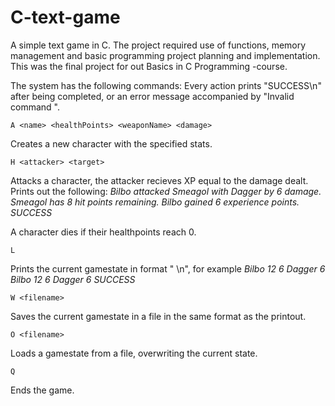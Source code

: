 # C-text-game

A simple text game in C. The project required use of functions, memory management and basic programming project planning and implementation. This was the final project for out Basics in C Programming -course.

The system has the following commands:
Every action prints "SUCCESS\n" after being completed, or an error message accompanied by "Invalid command <command>".

```
A <name> <healthPoints> <weaponName> <damage>
```
Creates a new character with the specified stats.

```
H <attacker> <target>
```
Attacks a character, the attacker recieves XP equal to the damage dealt. Prints out the following:
_Bilbo attacked Smeagol with Dagger by 6 damage.
Smeagol has 8 hit points remaining.
Bilbo gained 6 experience points.
SUCCESS_

A character dies if their healthpoints reach 0.

```
L
```
Prints the current gamestate in format "<name> <hit-points> <experience> <weapon-name> <weapon-damage>\n", for example
_Bilbo 12 6 Dagger 6
Bilbo 12 6 Dagger 6
SUCCESS_

```
W <filename>
```
Saves the current gamestate in a file in the same format as the printout.

```
O <filename>
```
Loads a gamestate from a file, overwriting the current state.

```
Q
```
Ends the game.
